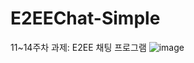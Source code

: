 # E2EEChat-Simple
11~14주차 과제: E2EE 채팅 프로그램
![image](https://user-images.githubusercontent.com/13935811/203414191-777a2ef0-bde4-4c43-b89f-33408045f93e.png)
